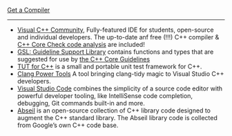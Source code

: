 [Get a Compiler](https://isocpp.org/get-started)
- - -
* [Visual C++ Community](https://www.visualstudio.com/vs/cplusplus/), Fully-featured IDE for students, open-source and individual developers. The up-to-date anf free (!!!) C++ compiler & [C++ Core Check code analysis](https://blogs.msdn.microsoft.com/vcblog/2016/10/12/cppcorecheck/) are included! 
* [GSL: Guideline Support Library](https://github.com/Microsoft/GSL) contains functions and types that are suggested for use by [the C++ Core Guidelines](https://github.com/isocpp/CppCoreGuidelines)
* [TUT for C++](https://github.com/mrzechonek/tut-framework) is a small and portable unit test framework for C++.
* [Clang Power Tools](https://marketplace.visualstudio.com/items?itemName=vs-publisher-690586.ClangPowerTools) A tool bringing clang-tidy magic to Visual Studio C++ developers.
* [Visual Studio Code](https://code.visualstudio.com/) combines the simplicity of a source code editor with powerful developer tooling, like IntelliSense code completion, debugging, Git commands built-in and more.
* [Abseil](https://abseil.io/about/intro) is an open-source collection of C++ library code designed to augment the C++ standard library. The Abseil library code is collected from Google’s own C++ code base. 
